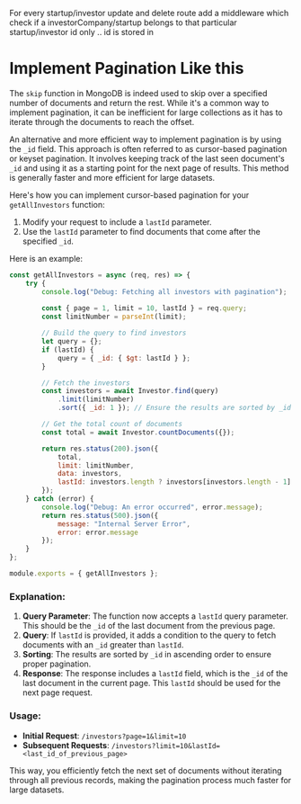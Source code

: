 For every startup/investor update and delete route add a middleware which check if a investorCompany/startup  belongs to that particular startup/investor id only .. id is stored in  



# Implement Pagination Like this

The `skip` function in MongoDB is indeed used to skip over a specified number of documents and return the rest. While it's a common way to implement pagination, it can be inefficient for large collections as it has to iterate through the documents to reach the offset.

An alternative and more efficient way to implement pagination is by using the `_id` field. This approach is often referred to as cursor-based pagination or keyset pagination. It involves keeping track of the last seen document's `_id` and using it as a starting point for the next page of results. This method is generally faster and more efficient for large datasets.

Here's how you can implement cursor-based pagination for your `getAllInvestors` function:

1. Modify your request to include a `lastId` parameter.
2. Use the `lastId` parameter to find documents that come after the specified `_id`.

Here is an example:

```javascript
const getAllInvestors = async (req, res) => {
    try {
        console.log("Debug: Fetching all investors with pagination");
        
        const { page = 1, limit = 10, lastId } = req.query;
        const limitNumber = parseInt(limit);

        // Build the query to find investors
        let query = {};
        if (lastId) {
            query = { _id: { $gt: lastId } };
        }

        // Fetch the investors
        const investors = await Investor.find(query)
            .limit(limitNumber)
            .sort({ _id: 1 }); // Ensure the results are sorted by _id

        // Get the total count of documents
        const total = await Investor.countDocuments({});

        return res.status(200).json({
            total,
            limit: limitNumber,
            data: investors,
            lastId: investors.length ? investors[investors.length - 1]._id : null
        });
    } catch (error) {
        console.log("Debug: An error occurred", error.message);
        return res.status(500).json({
            message: "Internal Server Error",
            error: error.message
        });
    }
};

module.exports = { getAllInvestors };
```

### Explanation:

1. **Query Parameter**: The function now accepts a `lastId` query parameter. This should be the `_id` of the last document from the previous page.
2. **Query**: If `lastId` is provided, it adds a condition to the query to fetch documents with an `_id` greater than `lastId`.
3. **Sorting**: The results are sorted by `_id` in ascending order to ensure proper pagination.
4. **Response**: The response includes a `lastId` field, which is the `_id` of the last document in the current page. This `lastId` should be used for the next page request.

### Usage:

- **Initial Request**: `/investors?page=1&limit=10`
- **Subsequent Requests**: `/investors?limit=10&lastId=<last_id_of_previous_page>`

This way, you efficiently fetch the next set of documents without iterating through all previous records, making the pagination process much faster for large datasets.
